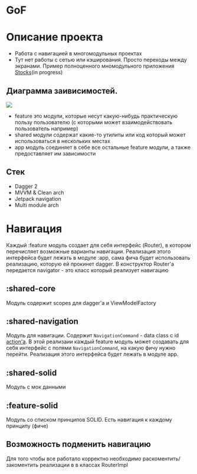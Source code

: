 # GoF
# Описание проекта
- Работа с навигацией в многомодульных проектах
- Тут нет работы с сетью или кэширования. Просто переходы между экранами. Пример полноценного мномодульного приложения [Stocks](https://github.com/b4sel/Stocks)(in progress)
## Диаграмма заивисимостей. 
[![](https://github.com/b4sel/GoF/blob/master/GoF%20arch%20diagram.png?raw=true)](https://github.com/b4sel/GoF/blob/master/GoF%20arch%20diagram.png?raw=true)

- feature это модули, которые несут какую-нибудь практическую пользу пользователю (с которыми может взаимодействовать пользователь например)
- shared модули содержат какие-то утилиты или код который может использоваться в нескольких местах
- app модуль соединяет в себе все остальные feature модули, а также предоставляет им зависимости

## Стек
- Dagger 2
- MVVM & Clean arch
- Jetpack navigation
- Multi module arch

# Навигация
Каждый :feature модуль создает для себя интерфейс (Router), в котором перечисляет возможные варианты навигации. Реализация этого интерфейса будет 
лежать в модуле :app, сама фича будет использовать реализацию, которую ей прокинет dagger. 
В конструктор Router'а передается navigator - это класс который реализует навигацию

## :shared-core
Модуль содержит scopes для dagger'a и ViewModelFactory

## :shared-navigation
Модуль для навигации. Содержит `NavigationCommand` - data class с id [action'a](https://developer.android.com/guide/navigation/navigation-getting-started#connect). 
В этой реализаии каждый feature модуль может создавать для себя интерфейс с полями `NavigationCommand`, на какую фичу нужно перейти. Реализация этого интерфейса будет лежать в модуле app. 

## :shared-solid
Модуль с мок данными

## :feature-solid 
Модуль со списком принципов SOLID. Есть навигация к каждому принципу (фиче)

## Возможность подменить навигацию
Для того чтобы все работало корректно необходимо раскоментить/закоментить реализации в в классах RouterImpl
